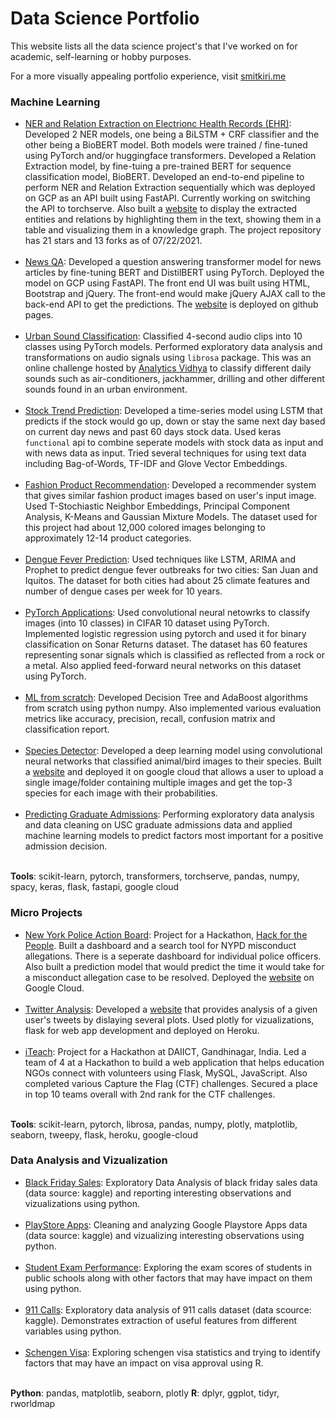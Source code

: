 # Data Science Portfolio

This website lists all the data science project's that I've worked on for academic, self-learning or hobby purposes. 

For a more visually appealing portfolio experience, visit [smitkiri.me](https://smitkiri.me/)

### Machine Learning
- [NER and Relation Extraction on Electrionc Health Records (EHR)](https://github.com/smitkiri/ehr-relation-extraction): Developed 2 NER models, one being a BiLSTM + CRF classifier and the other being a BioBERT model. Both models were trained / fine-tuned using PyTorch and/or huggingface transformers. Developed a Relation Extraction model, by fine-tuing a pre-trained BERT for sequence classification model, BioBERT. Developed an end-to-end pipeline to perform NER and Relation Extraction sequentially which was deployed on GCP as an API built using FastAPI. Currently working on switching the API to torchserve. Also built a [website](http://ehr-info.ml) to display the extracted entities and relations by highlighting them in the text, showing them in a table and visualizing them in a knowledge graph. The project repository has 21 stars and 13 forks as of 07/22/2021.<br><br>
- [News QA](https://github.com/smitkiri/news-qa): Developed a question answering transformer model for news articles by fine-tuning BERT and DistilBERT using PyTorch. Deployed the model on GCP using FastAPI. The front end UI was built using HTML, Bootstrap and jQuery. The front-end would make jQuery AJAX call to the back-end API to get the predictions. The [website](https://smitkiri.github.io/newsqa) is deployed on github pages.<br><br>
- [Urban Sound Classification](https://github.com/smitkiri/urban-sound-classification): Classified 4-second audio clips into 10 classes using PyTorch models. Performed exploratory data analysis and transformations on audio signals using `librosa` package. This was an online challenge hosted by [Analytics Vidhya](https://datahack.analyticsvidhya.com/contest/practice-problem-urban-sound-classification/#About) to classify different daily sounds such as air-conditioners, jackhammer, drilling and other different sounds found in an urban environment. <br><br>
- [Stock Trend Prediction](https://github.com/smitkiri/stock-trend-prediction): Developed a time-series model using LSTM that predicts if the stock would go up, down or stay the same next day based on current day news and past 60 days stock data. Used keras `functional` api to combine seperate models with stock data as input and with news data as input. Tried several techniques for using text data including Bag-of-Words, TF-IDF and Glove Vector Embeddings.<br><br>
- [Fashion Product Recommendation](https://github.com/smitkiri/fashion-product-recommendation): Developed a recommender system that gives similar fashion product images based on user's input image. Used T-Stochiastic Neighbor Embeddings, Principal Component Analysis, K-Means and Gaussian Mixture Models. The dataset used for this project had about 12,000 colored images belonging to approximately 12-14 product categories.<br><br>
- [Dengue Fever Prediction](https://github.com/smitkiri/predicting-dengue-fever): Used techniques like LSTM, ARIMA and Prophet to predict dengue fever outbreaks for two cities: San Juan and Iquitos. The dataset for both cities had about 25 climate features and number of dengue cases per week for 10 years. <br><br>
- [PyTorch Applications](https://github.com/smitkiri/pytorch-applications): Used convolutional neural netowrks to classify images (into 10 classes) in CIFAR 10 dataset using PyTorch. Implemented logistic regression using pytorch and used it for binary classification on Sonar Returns dataset. The dataset has 60 features representing sonar signals which is classified as reflected from a rock or a metal. Also applied feed-forward neural networks on this dataset using PyTorch.<br><br>
- [ML from scratch](https://github.com/smitkiri/ml-from-scratch): Developed Decision Tree and AdaBoost algorithms from scratch using python numpy. Also implemented various evaluation metrics like accuracy, precision, recall, confusion matrix and classification report.<br><br>
- [Species Detector](https://gitlab.com/smit.kiri/species-detector): Developed a deep learning model using convolutional neural networks that classified animal/bird images to their species. Built a [website](https://species-detector.ue.r.appspot.com/) and deployed it on google cloud that allows a user to upload a single image/folder containing multiple images and get the top-3 species for each image with their probabilities.<br><br>
- [Predicting Graduate Admissions](https://github.com/smitkiri/predicting-graduate-admissions): Performing exploratory data analysis and data cleaning on USC graduate admissions data and applied machine learning models to predict factors most important for a positive admission decision.<br><br>


**Tools**: scikit-learn, pytorch, transformers, torchserve, pandas, numpy, spacy, keras, flask, fastapi, google cloud

### Micro Projects
- [New York Police Action Board](https://github.com/smitkiri/nypd-misconduct-dashboard): Project for a Hackathon, [Hack for the People](https://hackforthepeople.com/). Built a dashboard and a search tool for NYPD misconduct allegations. There is a seperate dashboard for individual police officers. Also built a prediction model that would predict the time it would take for a misconduct allegation case to be resolved. Deployed the [website](https://nypab.xyz) on Google Cloud.<br><br>
- [Twitter Analysis](https://github.com/smitkiri/twitter-analysis): Developed a [website](http://twitter-analysis1.herokuapp.com/) that provides analysis of a given user's tweets by dislaying several plots. Used plotly for vizualizations, flask for web app development and deployed on Heroku.<br><br>
- [iTeach](): Project for a Hackathon at DAIICT, Gandhinagar, India. Led a team of 4 at a Hackathon to build a web application that helps education NGOs connect with volunteers  using Flask, MySQL, JavaScript. Also completed various Capture the Flag (CTF) challenges. Secured a place in top 10 teams overall with 2nd rank for the CTF challenges.<br><br>

**Tools**: scikit-learn, pytorch, librosa, pandas, numpy, plotly, matplotlib, seaborn, tweepy, flask, heroku, google-cloud

### Data Analysis and Vizualization
- [Black Friday Sales](https://github.com/smitkiri/black-friday-sales): Exploratory Data Analysis of black friday sales data (data source: kaggle) and reporting interesting observations and vizualizations using python.<br><br>
- [PlayStore Apps](https://github.com/smitkiri/playstore-apps): Cleaning and analyzing Google Playstore Apps data (data source: kaggle) and vizualizing interesting observations using python.<br><br>
- [Student Exam Performance](https://github.com/smitkiri/student-exam-performance): Exploring the exam scores of students in public schools along with other factors that may have impact on them using python.<br><br>
- [911 Calls](https://github.com/smitkiri/911-calls): Exploratory data analysis of 911 calls dataset (data scource: kaggle). Demonstrates extraction of useful features from different variables using python.<br><br>
- [Schengen Visa](https://github.com/smitkiri/schengen-visa): Exploring schengen visa statistics and trying to identify factors that may have an impact on visa approval using R.<br><br>

**Python**: pandas, matplotlib, seaborn, plotly
**R**: dplyr, ggplot, tidyr, rworldmap